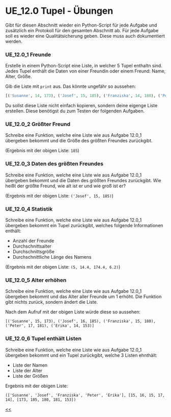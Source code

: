 # UE_12.0 Tupel - Übungen

Gibt für diesen Abschnitt wieder ein Python-Script für jede
Aufgabe und zusätzlich ein Protokoll für den gesamten Abschnitt ab.
Für jede Aufgabe soll es wieder eine Qualitätsicherung geben.
Diese muss auch dokumentiert werden.

### UE_12.0_1 Freunde

Erstelle in einem Python-Script eine Liste, 
in welcher 5 Tupel enthaltn sind. 
Jedes Tupel enthält die Daten von einer Freundin oder einem Freund:
Name, Alter, Größe.

Gib die Liste mit `print` aus. Das könnte ungefähr so aussehen:

```python
[('Susanne', 14, 173), ('Josef', 15, 185), ('Franziska', 14, 180), ('Peter', 16, 181), ('Erika', 13, 153)]
```

Du sollst diese Liste nicht einfach kopieren, 
sondern deine eigenge Liste erstellen. 
Diese benötigst du zum Testen der folgenden Aufgaben.

### UE_12.0_2 Größter Freund

Schreibe eine Funktion, welche eine Liste wie aus Aufgabe 12.0_1
übergeben bekommt und die Größe des größten Freundes zurückgibt.

(Ergebnis mit der obigen Liste: `185`)

### UE_12.0_3 Daten des größten Freundes

Schreibe eine Funktion, welche eine Liste wie aus Aufgabe 12.0_1
übergeben bekommt und die Daten des größten Freundes zurückgibt.
Wie heißt der größte Freund, wie alt ist er und wie groß ist er?

(Ergebnis mit der obigen Liste: `('Josef', 15, 185)`)

### UE_12.0_4 Statistik

Schreibe eine Funktion, welche eine Liste wie aus Aufgabe 12.0_1
übergeben bekommt ein Tupel zurückgibt, welches folgende Informationen enthält:
- Anzahl der Freunde
- Durchschnittsalter
- Durchschnittsgröße
- Durchschnittliche Länge des Namens

(Ergebnis mit der obigen Liste: `(5, 14.4, 174.4, 6.2)`)

### UE_12.0_5 Alter erhöhen

Schreibe eine Funktion, welche eine Liste wie aus Aufgabe 12.0_1
übergeben bekommt und das Alter aller Freunde um 1 erhöht.
Die Funktion gibt nichts zurück, sondern ändert die Liste.

Nach dem Aufruf mit der obigen Liste würde diese so aussehen: 

```
[('Susanne', 15, 173), ('Josef', 16, 185), ('Franziska', 15, 180), ('Peter', 17, 181), ('Erika', 14, 153)]
```

### UE_12.0_6 Tupel enthält Listen

Schreibe eine Funktion, welche eine Liste wie aus Aufgabe 12.0_1
übergeben bekommt und ein Tupel zurückgibt, welche 3 Listen ehnthält:
- Liste der Namen
- Liste der Alter
- Liste der Größen

Ergebnis mit der obigen Liste: 
```
(['Susanne', 'Josef', 'Franziska', 'Peter', 'Erika'], [15, 16, 15, 17, 14], [173, 185, 180, 181, 153])
```

[<<](../skriptum/12.0_Tupel.md)